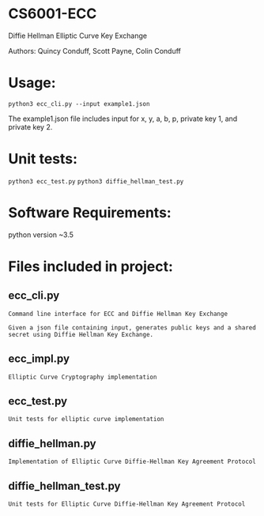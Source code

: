# CS6001-ECC
Diffie Hellman Elliptic Curve Key Exchange

Authors:  Quincy Conduff, Scott Payne, Colin Conduff

# Usage:

`python3 ecc_cli.py --input example1.json`

The example1.json file includes input for x, y, a, b, p, private key 1, and private key 2.

# Unit tests:
`python3 ecc_test.py`
`python3 diffie_hellman_test.py`

# Software Requirements:
python version ~3.5

# Files included in project:  

## ecc_cli.py
	
	Command line interface for ECC and Diffie Hellman Key Exchange

	Given a json file containing input, generates public keys and a shared secret using Diffie Hellman Key Exchange.

## ecc_impl.py

	Elliptic Curve Cryptography implementation

## ecc_test.py
	
	Unit tests for elliptic curve implementation

## diffie_hellman.py
	
	Implementation of Elliptic Curve Diffie-Hellman Key Agreement Protocol 

## diffie_hellman_test.py

	Unit tests for Elliptic Curve Diffie-Hellman Key Agreement Protocol 